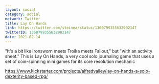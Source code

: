 ```yaml
---
layout: social
category: social
network: Twitter
title: Lay On Hands
link: https://twitter.com/steinea/status/1360799355632902147
twitterID: 1360799355632902147
date: 2021-02-14
---
```


"It's a bit like Ironsworn meets Troika meets Fallout," but "with an activity sheet." This is Lay On Hands, a very cool solo journaling game that uses a set of coin-spinning mini games for its core resolution mechanic

<https://www.kickstarter.com/projects/alfredvalley/lay-on-hands-a-solo-dexterity-based-rpg/>
